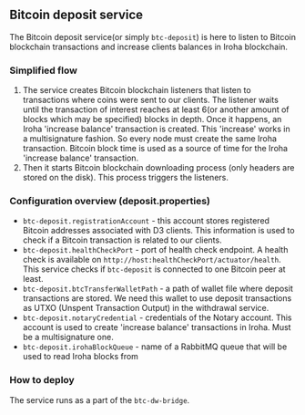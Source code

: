 ## Bitcoin deposit service
The Bitcoin deposit service(or simply `btc-deposit`) is here to listen to Bitcoin blockchain transactions and increase clients balances in Iroha blockchain. 

### Simplified flow
1) The service creates Bitcoin blockchain listeners that listen to transactions where coins were sent to our clients. The listener waits until the transaction of interest reaches at least 6(or another amount of blocks which may be specified) blocks in depth. Once it happens, an Iroha 'increase balance' transaction is created. This 'increase' works in a multisignature fashion. So every node must create the same Iroha transaction. Bitcoin block time is used as a source of time for the Iroha 'increase balance' transaction. 
2) Then it starts Bitcoin blockchain downloading process (only headers are stored on the disk). This process triggers the listeners.

### Configuration overview (deposit.properties)
* `btc-deposit.registrationAccount` - this account stores registered Bitcoin addresses associated with D3 clients. This information is used to check if a Bitcoin transaction is related to our clients.
* `btc-deposit.healthCheckPort` - port of health check endpoint. A health check is available on `http://host:healthCheckPort/actuator/health`. This service checks if `btc-deposit` is connected to one Bitcoin peer at least.
* `btc-deposit.btcTransferWalletPath` - a path of wallet file where deposit transactions are stored. We need this wallet to use deposit transactions as UTXO (Unspent Transaction Output) in the withdrawal service.
* `btc-deposit.notaryCredential` - credentials of the Notary account. This account is used to create 'increase balance' transactions in Iroha. Must be a multisignature one.
* `btc-deposit.irohaBlockQueue` - name of a RabbitMQ queue that will be used to read Iroha blocks from

### How to deploy
The service runs as a part of the `btc-dw-bridge`. 